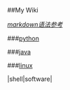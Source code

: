 ##My Wiki 

*[markdown语法参考](markdown)*

###[python](python)

###[java](java)

###[linux](linux)

|shell|software|